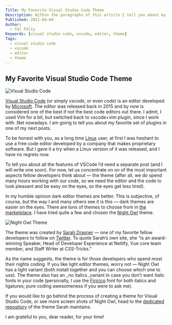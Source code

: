 ```yaml
---
Title: My Favorite Visual Studio Code Theme
Description: Within the paragraphs of this article I tell you about my favorite Visual Studio Code (vscode) theme.
Published: 2021-04-04
Author:
  - Val Paliy
Keywords: [visual studio code, vscode, editor, theme]
Tags:
  - visual studio code
  - vscode
  - editor
  - theme
---
```

## My Favorite Visual Studio Code Theme

<div class="align_center" style="height:auto; max-width: 100%; border:none; display:block;">
<img src='/img/favorite-theme-vscode.png' loading='lazy' alt='Visual Studio Code' title='Visual Studio Code'  class="align_center">
</div>

[Visual Studio Code](https://code.visualstudio.com/) (or simply *vscode*, or even *code*) is an editor developed by [Microsoft](https://valticus81.medium.com/microsoft.com). The editor was released back in 2015 and by now is considered one of the best if not the best code editors out there. I admit, I used Vim for a bit, but switched back to vscode+vim plugin, since I work with .Net nowadays. I am going to tell you about my favorite set of plugins in one of my next posts.

To be honest with you, as a long time [Linux](https://linux.org/) user, at first I was hesitant to use a free code editor developed by a company that makes proprietary software. But I gave it a try when a Linux version of it was released, and I have no regrets now.

To tell you about all the features of VSCode I’d need a separate post (and I will write one soon). For now, let us concentrate on on of the most important aspects fellow developers think about — the theme (after all, we do spend many hours working with our code, so we need the editor and the code to look pleasant and be easy on the eyes, so the eyes get less tired).

In my humble opinion dark editor themes are better. This is subjective, of course, but the way I and many others see it is this — dark themes are easier on the eyes. There are tons of themes to choose from in [the marketplace](https://marketplace.visualstudio.com/vscode). I have tried quite a few and chosen the [Night Owl](https://marketplace.visualstudio.com/items?itemName=sdras.night-owl) theme.

<div class="align_center" style="height:auto; max-width: 100%; border:none; display:block;">
<img src='/img/favorite-theme-night-owl.png' loading='lazy' alt='Night Owl Theme' title='Night Owl Theme'  class="align_center">
</div>

The theme was created by [Sarah Drasner](https://sarah.dev/) — one of my favorite fellow developers to follow on [Twitter](https://twitter.com/). To quote Sarah’s own site, she “is an award-winning Speaker, Head of Developer Experience at Netlify, Vue core team member, and Staff Writer at CSS-Tricks.”

As the name suggests, the theme is for those developers who spend most their nights coding. If you like light editor themes, worry not — Night Owl has a light variant (both install together and you can choose which one to use). The theme also has an _no italics _variant in case you don’t want italic fonts in your code (personally, I use the [Firicico](https://github.com/kosimst/Firicico) font for both italics and ligatures; pure coding awesomeness if you were to ask me).

If you would like to go behind the process of creating a theme for Visual Studio Code, or see more screen shots of Night Owl, head to the [dedicated repository](https://github.com/sdras/night-owl-vscode-theme) of the theme Sarah maintains.

I am grateful to you, dear reader, for your time!